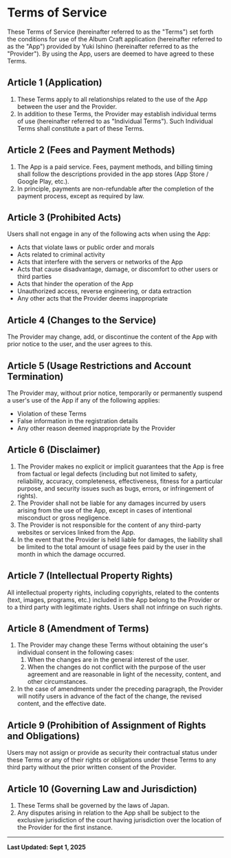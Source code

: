 # Terms of Service

These Terms of Service (hereinafter referred to as the "Terms") set forth the conditions for use of the Album Craft application (hereinafter referred to as the "App") provided by Yuki Ishino (hereinafter referred to as the "Provider"). By using the App, users are deemed to have agreed to these Terms.

## Article 1 (Application)

1. These Terms apply to all relationships related to the use of the App between the user and the Provider.
2. In addition to these Terms, the Provider may establish individual terms of use (hereinafter referred to as "Individual Terms"). Such Individual Terms shall constitute a part of these Terms.

## Article 2 (Fees and Payment Methods)

1. The App is a paid service. Fees, payment methods, and billing timing shall follow the descriptions provided in the app stores (App Store / Google Play, etc.).
2. In principle, payments are non-refundable after the completion of the payment process, except as required by law.

## Article 3 (Prohibited Acts)

Users shall not engage in any of the following acts when using the App:

- Acts that violate laws or public order and morals
- Acts related to criminal activity
- Acts that interfere with the servers or networks of the App
- Acts that cause disadvantage, damage, or discomfort to other users or third parties
- Acts that hinder the operation of the App
- Unauthorized access, reverse engineering, or data extraction
- Any other acts that the Provider deems inappropriate

## Article 4 (Changes to the Service)

The Provider may change, add, or discontinue the content of the App with prior notice to the user, and the user agrees to this.

## Article 5 (Usage Restrictions and Account Termination)

The Provider may, without prior notice, temporarily or permanently suspend a user's use of the App if any of the following applies:

- Violation of these Terms
- False information in the registration details
- Any other reason deemed inappropriate by the Provider

## Article 6 (Disclaimer)

1. The Provider makes no explicit or implicit guarantees that the App is free from factual or legal defects (including but not limited to safety, reliability, accuracy, completeness, effectiveness, fitness for a particular purpose, and security issues such as bugs, errors, or infringement of rights).
2. The Provider shall not be liable for any damages incurred by users arising from the use of the App, except in cases of intentional misconduct or gross negligence.
3. The Provider is not responsible for the content of any third-party websites or services linked from the App.
4. In the event that the Provider is held liable for damages, the liability shall be limited to the total amount of usage fees paid by the user in the month in which the damage occurred.

## Article 7 (Intellectual Property Rights)

All intellectual property rights, including copyrights, related to the contents (text, images, programs, etc.) included in the App belong to the Provider or to a third party with legitimate rights. Users shall not infringe on such rights.

## Article 8 (Amendment of Terms)

1. The Provider may change these Terms without obtaining the user's individual consent in the following cases:
    1. When the changes are in the general interest of the user.
    2. When the changes do not conflict with the purpose of the user agreement and are reasonable in light of the necessity, content, and other circumstances.
2. In the case of amendments under the preceding paragraph, the Provider will notify users in advance of the fact of the change, the revised content, and the effective date.

## Article 9 (Prohibition of Assignment of Rights and Obligations)

Users may not assign or provide as security their contractual status under these Terms or any of their rights or obligations under these Terms to any third party without the prior written consent of the Provider.

## Article 10 (Governing Law and Jurisdiction)

1. These Terms shall be governed by the laws of Japan.
2. Any disputes arising in relation to the App shall be subject to the exclusive jurisdiction of the court having jurisdiction over the location of the Provider for the first instance.

---

**Last Updated: Sept 1, 2025**
